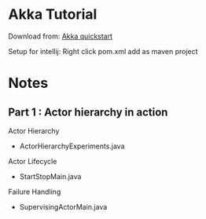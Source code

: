 # Akka Tutorial
Download from: [Akka quickstart](https://developer.lightbend.com/start/?group=akka&project=akka-quickstart-java)

Setup for intellij:
Right click pom.xml add as maven project

# Notes
## Part 1 : Actor hierarchy in action

Actor Hierarchy
- ActorHierarchyExperiments.java

Actor Lifecycle
- StartStopMain.java

Failure Handling
- SupervisingActorMain.java
